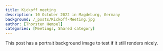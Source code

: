 ```yaml
---
title: Kickoff meeting
description: 10 October 2022 in Magdeburg, Germany
background: /_posts/Kickoff-Meeting.jpg
author: [Thorsten Hempel]
categories: [Meetings, Shared category]
---
```


This post has a portrait background image to test if it still renders nicely.
